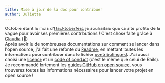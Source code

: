 ```yaml
---
title: Mise à jour de la doc pour contribuer
author: Juliette
---
```


Octobre étant le mois d'[Hacktoberfest](https://hacktoberfest.digitalocean.com/), je souhaitais que ce site profite de la vague pour avoir ses premières contributions ! C'est chose faite grâce à [Claudia](https://github.com/clodiap) (💚)<br/>
Après avoir lu de nombreuses documentations sur comment se lancer dans l'open source, j'ai fait une refonte du [Readme](https://github.com/women-on-rails/ressources), en mettant toutes les informations pour contribuer dans le fichier [contributing.md](https://github.com/women-on-rails/ressources/blob/master/CONTRIBUTING.md). J'ai aussi choisi une [licence](https://github.com/women-on-rails/ressources/blob/master/LICENSE) et un [code of conduct](https://github.com/women-on-rails/ressources/blob/master/CODE_OF_CONDUCT.md) (c'est le même que celui de Rails).<br/>
Je recommandé fortement les [guides GitHub en open source](https://opensource.guide/), vous trouverez toutes les informations nécessaires pour lancer votre projet en open source !
